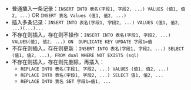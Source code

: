 * 普通插入一条记录：`INSERT INTO 表名(字段1, 字段2, ...) VALUES (值1, 值2, ...)` OR `INSERT 表名 Values (值1, 值2, ...)`
* 插入多条记录：`INSERT INTO 表名(字段1, 字段2, ...) VALUES (值1, 值2, ...)(...)...`
* 不存在则插入，存在则不操作：`INSERT INTO 表名(字段1, 字段2, ...) VALUES(值1, 值2, ...) ON  DUPLICATE KEY UPDATE 字段1=值`
* 不存在则插入，存在则更新：`INSERT INTO 表名(字段1, 字段2, ...) SELECT (值1, 值2, ...), FROM dual WHERE NOT EXISTS (sql)`
* 不存在则插入，存在则先删除，再插入：
    - `REPLACE INTO 表名(字段1, 字段2, ...) VALUES (值1, 值2, ...)`
    - `REPLACE INTO 表名(字段1, 字段2, ...) SELECT 值1, 值2, ...`
    - `REPLACE INTO 表名 SET 字段1=值1, ...`
